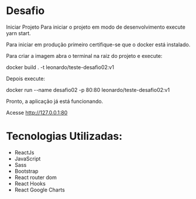 # Desafio 

Iniciar Projeto
Para iniciar o projeto em modo de desenvolvimento execute yarn start.

Para iniciar em produção primeiro certifique-se que o docker está instalado.

Para criar a imagem abra o terminal na raiz do projeto e execute:

docker build . -t leonardo/teste-desafio02:v1

Depois execute:

docker run --name desafio02 -p 80:80 leonardo/teste-desafio02:v1

Pronto, a aplicação já está funcionando.

Acesse http://127.0.0.1:80

# Tecnologias Utilizadas:
- ReactJs
- JavaScript
- Sass
- Bootstrap
- React router dom
- React Hooks
- React Google Charts